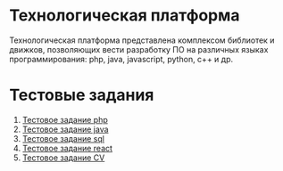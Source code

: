 # Технологическая платформа

Технологическая платформа представлена комплексом библиотек и движков, позволяющих вести разработку ПО
на различных языках программирования: php, java, javascript, python, c++ и др.

# Тестовые задания

1. [Тестовое задание php](https://github.com/ilb/testapp)
2. [Тестовое задание java](https://github.com/ilb/java-test-app)
3. [Тестовое задание sql](https://github.com/ilb/sql-test-app)
4. [Тестовое задание react](https://github.com/ilb/react-test-app)
4. [Тестовое задание CV](https://github.com/ilb/opencv-test-app)
